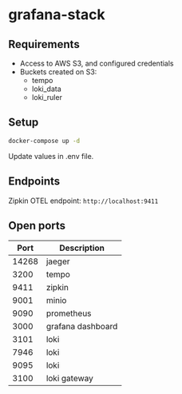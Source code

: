 # grafana-stack

## Requirements

- Access to AWS S3, and configured credentials
- Buckets created on S3:
  - tempo
  - loki_data
  - loki_ruler



## Setup

```bash
docker-compose up -d
```

Update values in .env file.

## Endpoints

Zipkin OTEL endpoint:
`http://localhost:9411`

## Open ports
| Port  | Description       |
|-------|-------------------|
| 14268 | jaeger            |
| 3200  | tempo             |
| 9411  | zipkin            |
| 9001  | minio             |
| 9090  | prometheus        |
| 3000  | grafana dashboard |
| 3101  | loki              |
| 7946  | loki              |
| 9095  | loki              |
| 3100  | loki gateway      |
